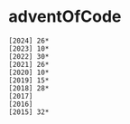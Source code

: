 # adventOfCode

```
[2024] 26*
[2023] 10*
[2022] 30*
[2021] 26*
[2020] 10*
[2019] 15*
[2018] 28*
[2017]
[2016]
[2015] 32*
```
